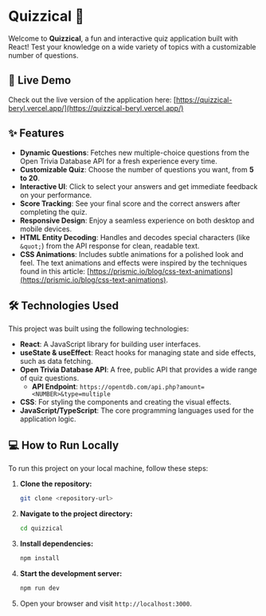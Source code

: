 # Quizzical 🧠

Welcome to **Quizzical**, a fun and interactive quiz application built with React\! Test your knowledge on a wide variety of topics with a customizable number of questions.

## 🚀 Live Demo

Check out the live version of the application here:
[https://quizzical-beryl.vercel.app/](https://quizzical-beryl.vercel.app/)

## ✨ Features

  - **Dynamic Questions**: Fetches new multiple-choice questions from the Open Trivia Database API for a fresh experience every time.
  - **Customizable Quiz**: Choose the number of questions you want, from **5 to 20**.
  - **Interactive UI**: Click to select your answers and get immediate feedback on your performance.
  - **Score Tracking**: See your final score and the correct answers after completing the quiz.
  - **Responsive Design**: Enjoy a seamless experience on both desktop and mobile devices.
  - **HTML Entity Decoding**: Handles and decodes special characters (like `&quot;`) from the API response for clean, readable text.
  - **CSS Animations**: Includes subtle animations for a polished look and feel. The text animations and effects were inspired by the techniques found in this article: [https://prismic.io/blog/css-text-animations](https://prismic.io/blog/css-text-animations).

## 🛠️ Technologies Used

This project was built using the following technologies:

  - **React**: A JavaScript library for building user interfaces.
  - **useState & useEffect**: React hooks for managing state and side effects, such as data fetching.
  - **Open Trivia Database API**: A free, public API that provides a wide range of quiz questions.
      - **API Endpoint**: `https://opentdb.com/api.php?amount=<NUMBER>&type=multiple`
  - **CSS**: For styling the components and creating the visual effects.
  - **JavaScript/TypeScript**: The core programming languages used for the application logic.

## 💻 How to Run Locally

To run this project on your local machine, follow these steps:

1.  **Clone the repository:**
    ```bash
    git clone <repository-url>
    ```
2.  **Navigate to the project directory:**
    ```bash
    cd quizzical
    ```
3.  **Install dependencies:**
    ```bash
    npm install
    ```
4.  **Start the development server:**
    ```bash
    npm run dev
    ```
5.  Open your browser and visit `http://localhost:3000`.
